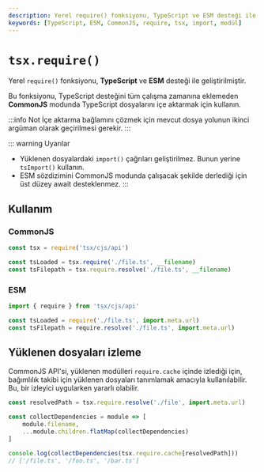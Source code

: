 ```yaml
---
description: Yerel require() fonksiyonu, TypeScript ve ESM desteği ile geliştirilmiştir. Bu içerik, TypeScript dosyalarını içe aktarma yöntemlerini ve dikkat edilmesi gereken noktaları açıklar.
keywords: [TypeScript, ESM, CommonJS, require, tsx, import, modül]
---
```


# `tsx.require()`

Yerel `require()` fonksiyonu, **TypeScript** ve **ESM** desteği ile geliştirilmiştir.

Bu fonksiyonu, TypeScript desteğini tüm çalışma zamanına eklemeden **CommonJS** modunda TypeScript dosyalarını içe aktarmak için kullanın.

:::info Not
İçe aktarma bağlamını çözmek için mevcut dosya yolunun ikinci argüman olarak geçirilmesi gerekir.
:::

::: warning Uyarılar

- Yüklenen dosyalardaki `import()` çağrıları geliştirilmez. Bunun yerine `tsImport()` kullanın.
- ESM sözdizimini CommonJS modunda çalışacak şekilde derlediği için üst düzey await desteklenmez.
:::

## Kullanım

### CommonJS

```js
const tsx = require('tsx/cjs/api')

const tsLoaded = tsx.require('./file.ts', __filename)
const tsFilepath = tsx.require.resolve('./file.ts', __filename)
```

### ESM

```js
import { require } from 'tsx/cjs/api'

const tsLoaded = require('./file.ts', import.meta.url)
const tsFilepath = require.resolve('./file.ts', import.meta.url)
```

## Yüklenen dosyaları izleme

CommonJS API'si, yüklenen modülleri `require.cache` içinde izlediği için, bağımlılık takibi için yüklenen dosyaları tanımlamak amacıyla kullanılabilir. Bu, bir izleyici uygularken yararlı olabilir.

```js
const resolvedPath = tsx.require.resolve('./file', import.meta.url)

const collectDependencies = module => [
    module.filename,
    ...module.children.flatMap(collectDependencies)
]

console.log(collectDependencies(tsx.require.cache[resolvedPath]))
// ['/file.ts', '/foo.ts', '/bar.ts']